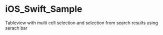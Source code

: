# iOS_Swift_Sample


Tableview with multi cell selection and selection from search results using serach bar
